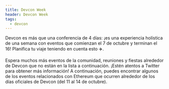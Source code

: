 ```yaml
---
title: Devcon Week
header: Devcon Week
tags:
  - devcon
---
```

Devcon es más que una conferencia de 4 días: ¡es una experiencia holística de una semana con eventos que comienzan el 7 de octubre y terminan el 16! Planifica tu viaje teniendo en cuenta esto ✈️.

Espera muchos más eventos de la comunidad, reuniones y fiestas alrededor de Devcon que no están en la lista a continuación. ¡Estén atentos a Twitter para obtener más información!
A continuación, puedes encontrar algunos de los eventos relacionados con Ethereum que ocurren alrededor de los días oficiales de Devcon (del 11 al 14 de octubre).